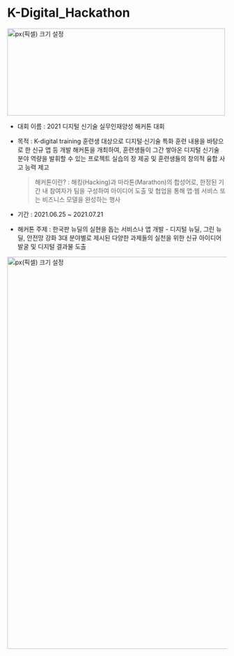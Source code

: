 # K-Digital_Hackathon
<img src="https://ifh.cc/g/dtID5A.jpg" width="500px" height="200px" title="px(픽셀) 크기 설정"></img><br/>
  * 대회 이름 : 2021 디지털 신기술 실무인재양성 해커톤 대회
  * 목적 : K-digital training 훈련생 대상으로 디지털·신기술 특화 훈련 내용을 바탕으로 한 신규 앱 등 개발 해커톤을 개최하여,
          훈련생들이 그간 쌓아온 디지털 신기술 분야 역량을 발휘할 수 있는 프로젝트 실습의 장 제공 및
          훈련생들의 창의적 융합 사고 능력 제고
          
    > 해커톤이란? : 해킹(Hacking)과 마라톤(Marathon)의 합성어로, 한정된 기간 내 참여자가 팀을 구성하여 아이디어 도출 및 협업을 통해 앱·웹 서비스 또는 비즈니스 모델을 완성하는 행사
  * 기간 : 2021.06.25 ~ 2021.07.21
  * 해커톤 주제 : 	한국판 뉴딜의 실현을 돕는 서비스나 앱 개발 - 디지털 뉴딜, 그린 뉴딜, 안전망 강화 3대 분야별로 제시된 다양한 과제들의 실천을 위한 신규 아이디어 발굴 및 디지털 결과물 도출
  
<img src="https://ifh.cc/g/Fd3EDQ.png" width="700px" height="900px" title="px(픽셀) 크기 설정"></img><br/>

